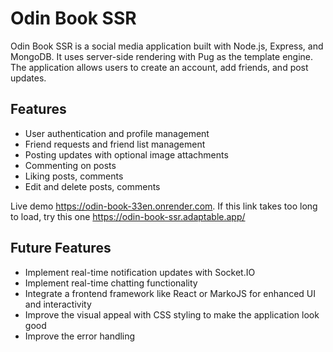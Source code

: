 # Odin Book SSR

Odin Book SSR is a social media application built with Node.js, Express, and MongoDB. It uses server-side rendering with Pug as the template engine. The application allows users to create an account, add friends, and post updates.

## Features

- User authentication and profile management
- Friend requests and friend list management
- Posting updates with optional image attachments
- Commenting on posts
- Liking posts, comments
- Edit and delete posts, comments

Live demo https://odin-book-33en.onrender.com.
If this link takes too long to load, try this one https://odin-book-ssr.adaptable.app/

## Future Features

- Implement real-time notification updates with Socket.IO
- Implement real-time chatting functionality
- Integrate a frontend framework like React or MarkoJS for enhanced UI and interactivity
- Improve the visual appeal with CSS styling to make the application look good
- Improve the error handling